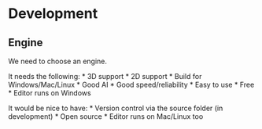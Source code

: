 # Development

## Engine

We need to choose an engine.

It needs the following:
    * 3D support
    * 2D support
    * Build for Windows/Mac/Linux
    * Good AI
    * Good speed/reliability
    * Easy to use
    * Free
    * Editor runs on Windows

It would be nice to have:
    * Version control via the source folder (in development)
    * Open source
    * Editor runs on Mac/Linux too
